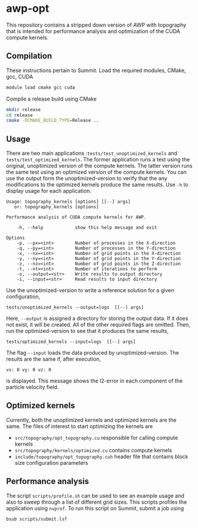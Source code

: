 # awp-opt
This repository contains a stripped down version of AWP with topography that is
intended for performance analysis and optimization of the CUDA compute kernels.

## Compilation
These instructions pertain to Summit. Load the required modules, CMake, gcc, CUDA
```bash
module load cmake gcc cuda
```
Compile a release build using CMake
```bash
mkdir release
cd release
cmake -DCMAKE_BUILD_TYPE=Release ..

```

## Usage
There are two main applications :`tests/test_unoptimized_kernels` and
`tests/test_optimized_kernels`. The former application runs a test using the
original, unoptimized version of the compute kernels. The latter version runs
the same test using an optimized version of the compute kernels. You can use the
output form the unoptimized-version to verify that the any modifications to the
optimized kernels produce the same results. 
Use `-h` to display usage for each application.
```
Usage: topography_kernels [options] [[--] args]
   or: topography_kernels [options]

Performance analysis of CUDA compute kernels for AWP.

    -h, --help            show this help message and exit

Options
    -p, --px=<int>        Number of processes in the X-direction
    -q, --py=<int>        Number of processes in the Y-direction
    -x, --nx=<int>        Number of grid points in the X-direction
    -y, --ny=<int>        Number of grid points in the Y-direction
    -z, --nz=<int>        Number of grid points in the Z-direction
    -t, --nt=<int>        Number of iterations to perform
    -o, --output=<str>    Write results to output directory
    -i, --input=<str>     Read results to input directory
```

Use the unoptimized-version to write a reference solution for a given
configuration, 
```
tests/unoptimized_kernels --output=logs  [[--] args]
```
Here, `--output` is assigned a directory for storing the output data. If it does
not exist, it will be created. All of the other required flags are omitted.
Then, run the optimized-version to see that it produces the same results, 
```
tests/optimized_kernels --input=logs  [[--] args]
```
The flag `--input` loads the data produced by unoptimized-version.
The results are the same if, after execution,
```
vx: 0 vy: 0 vz: 0
```
is displayed. This message shows the l2-error in each component of the particle
velocity field.

## Optimized kernels

Currently, both the unoptimized kernels and optimized kernels are the same. The
files of interest to start optimizing the kernels are 
* `src/topography/opt_topography.cu` responsible for calling compute kernels
* `src/topography/kernels/optimized.cu` contains compute kernels
* `include/topography/opt_topography.cuh` header file that contains block size
  configuration parameters


## Performance analysis
The script `scripts/profile.sh` can be used to see an example usage and also to
sweep through a list of different grid sizes. This scripts profiles the
application using `nvprof`. To run this script on Summit, submit a job using
```
bsub scripts/submit.lsf
```




